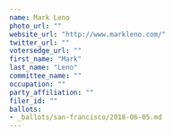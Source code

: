 ```yaml
---
name: Mark Leno
photo_url: ""
website_url: "http://www.markleno.com/"
twitter_url: ""
votersedge_url: ""
first_name: "Mark"
last_name: "Leno"
committee_name: ""
occupation: ""
party_affiliation: ""
filer_id: ""
ballots:
- _ballots/san-francisco/2018-06-05.md
---
```

